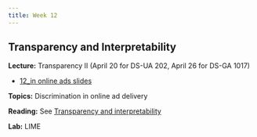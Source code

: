 ```yaml
---
title: Week 12
---
```


## Transparency and Interpretability

**Lecture:** Transparency II (April 20 for DS-UA 202, April 26 for DS-GA 1017)

*   [12_in online ads slides](../../../assets/12_Transparency_Ads.pdf)

**Topics:** Discrimination in online ad delivery

**Reading:** See [Transparency and interpretability](../../../assets/transparency_reader.pdf)

**Lab:** LIME
